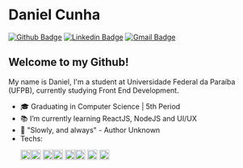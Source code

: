 # Daniel Cunha

[![Github Badge](https://img.shields.io/badge/-Github-000?style=flat-square&logo=Github&logoColor=white&link=https://github.com/dacokid?tab=repositories)](https://github.com/dacokid?tab=repositories)
[![Linkedin Badge](https://img.shields.io/badge/-LinkedIn-blue?style=flat-square&logo=Linkedin&logoColor=white&link=https://www.linkedin.com/in/danielcunhac/)](https://www.linkedin.com/in/danielcunhac/)
[![Gmail Badge](https://img.shields.io/badge/-Gmail-c14438?style=flat-square&logo=Gmail&logoColor=white&link=mailto:danielcc.jp@gmail.com)](mailto:danielcc.jp@gmail.com)

## Welcome to my Github!

My name is Daniel, I'm a student at Universidade Federal da Paraíba (UFPB), currently studying Front End Development.

- 🎓 Graduating in Computer Science | 5th Period
- 📚 I’m currently learning ReactJS, NodeJS and UI/UX
- 🎯 "Slowly, and always" - Author Unknown
- Techs: <p align="left"><img src="https://konpa.github.io/devicon/devicon.git/icons/react/react-original-wordmark.svg" alt="react" width="20" height="20"/><img src="https://konpa.github.io/devicon/devicon.git/icons/bootstrap/bootstrap-plain.svg" alt="bootstrap" width="20" height="20"/> <img src="https://konpa.github.io/devicon/devicon.git/icons/css3/css3-original-wordmark.svg" alt="css3" width="20" height="20"/><img src="https://konpa.github.io/devicon/devicon.git/icons/html5/html5-original-wordmark.svg" alt="html5" width="20" height="20"/> <img src="https://konpa.github.io/devicon/devicon.git/icons/java/java-original-wordmark.svg" alt="java" width="20" height="20"/><img src="https://konpa.github.io/devicon/devicon.git/icons/javascript/javascript-original.svg" alt="javascript" width="20" height="20"/> <img src="https://konpa.github.io/devicon/devicon.git/icons/sass/sass-original.svg" alt="sass" width="20" height="20"/> <img src="https://konpa.github.io/devicon/devicon.git/icons/webpack/webpack-original.svg" alt="webpack" width="20" height="20"/>
</p>
